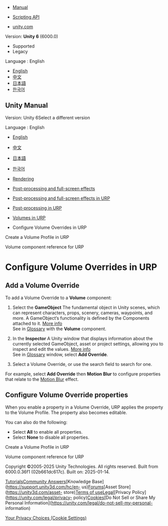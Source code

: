 [](https://docs.unity3d.com)

  * [Manual](../Manual/index.html)
  * [Scripting API](../ScriptReference/index.html)

  * [unity.com](https://unity.com/)

Version: **Unity 6** (6000.0)

  * Supported
  * Legacy

Language : English

  * [English](/Manual/urp/VolumeOverrides.html)
  * [中文](/cn/current/Manual/urp/VolumeOverrides.html)
  * [日本語](/ja/current/Manual/urp/VolumeOverrides.html)
  * [한국어](/kr/current/Manual/urp/VolumeOverrides.html)

[](https://docs.unity3d.com)

## Unity Manual

Version: Unity 6Select a different version

Language : English

  * [English](/Manual/urp/VolumeOverrides.html)
  * [中文](/cn/current/Manual/urp/VolumeOverrides.html)
  * [日本語](/ja/current/Manual/urp/VolumeOverrides.html)
  * [한국어](/kr/current/Manual/urp/VolumeOverrides.html)

  * [Rendering](../rendering-and-post-processing.html)
  * [Post-processing and full-screen effects](../post-processing-and-full-screen-effects.html)
  * [Post-processing and full-screen effects in URP](../urp/post-processing-and-full-screen-effects-urp.html)
  * [Post-processing in URP](../urp/post-processing-in-urp.html)
  * [Volumes in URP](../urp/volumes-landing-page.html)
  * Configure Volume Overrides in URP

[](../urp/Volume-Profile.html)

Create a Volume Profile in URP

[](../urp/volume-component-reference.html)

Volume component reference for URP

# Configure Volume Overrides in URP

## Add a Volume Override

To add a Volume Override to a **Volume** component:

  1. Select the **GameObject** The fundamental object in Unity scenes, which can represent characters, props, scenery, cameras, waypoints, and more. A GameObject’s functionality is defined by the Components attached to it. [More info](../class-GameObject.html)  
See in [Glossary](../Glossary.html#GameObject) with the **Volume** component.

  2. In the **Inspector** A Unity window that displays information about the currently selected GameObject, asset or project settings, allowing you to inspect and edit the values. [More info](../UsingTheInspector.html)  
See in [Glossary](../Glossary.html#Inspector) window, select **Add Override**.

  3. Select a Volume Override, or use the search field to search for one.

For example, select **Add Override** then **Motion Blur** to configure
properties that relate to the [Motion Blur](Post-Processing-Motion-Blur.html)
effect.

## Configure Volume Override properties

When you enable a property in a Volume Override, URP applies the property to
the Volume Profile. The property also becomes editable.

You can also do the following:

  * Select **All** to enable all properties.
  * Select **None** to disable all properties.

[](../urp/Volume-Profile.html)

Create a Volume Profile in URP

[](../urp/volume-component-reference.html)

Volume component reference for URP

Copyright ©2005-2025 Unity Technologies. All rights reserved. Built from
6000.0.36f1 (02b661dc617c). Built on: 2025-01-14.

[Tutorials](https://learn.unity.com/)[Community
Answers](https://answers.unity3d.com)[Knowledge
Base](https://support.unity3d.com/hc/en-
us)[Forums](https://forum.unity3d.com)[Asset Store](https://unity3d.com/asset-
store)[Terms of
use](https://docs.unity3d.com/Manual/TermsOfUse.html)[Legal](https://unity.com/legal)[Privacy
Policy](https://unity.com/legal/privacy-
policy)[Cookies](https://unity.com/legal/cookie-policy)[Do Not Sell or Share
My Personal Information](https://unity.com/legal/do-not-sell-my-personal-
information)

[Your Privacy Choices (Cookie Settings)](javascript:void\(0\);)


